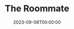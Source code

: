 ---
published: false
cancelled: COVID-19
layout: productions
title: The Roommate
date: 2023-09-08T00:00:00
opening_date: 2020-02-20
closing_date: 2020-03-08
Theatre: Limelight Theatre
show_details:
- Writer: "[[w:Jen Silverman]]"
Genres: 
- Play
- Drama
- Comedy
Website: https://limelight-theatre.org/shows/
showtimes:
- 2020-02-20 19:30:00
- 2020-02-21 19:30:00
- 2020-02-22 19:30:00
- 2020-02-23 14:00:00
- 2020-02-25 19:30:00
- 2020-02-27 19:30:00
- 2020-02-28 19:30:00
- 2020-02-29 19:30:00
- 2020-03-01 14:00:00
- 2020-03-03 19:30:00
- 2020-03-05 19:30:00
- 2020-03-06 19:30:00
- 2020-03-07 19:30:00
- 2020-03-08 14:00:00
cast:
- Sharon: Beth Lambert
- Robyn: Hazel Robinson
crew:
- Director: Shelli Long
---  